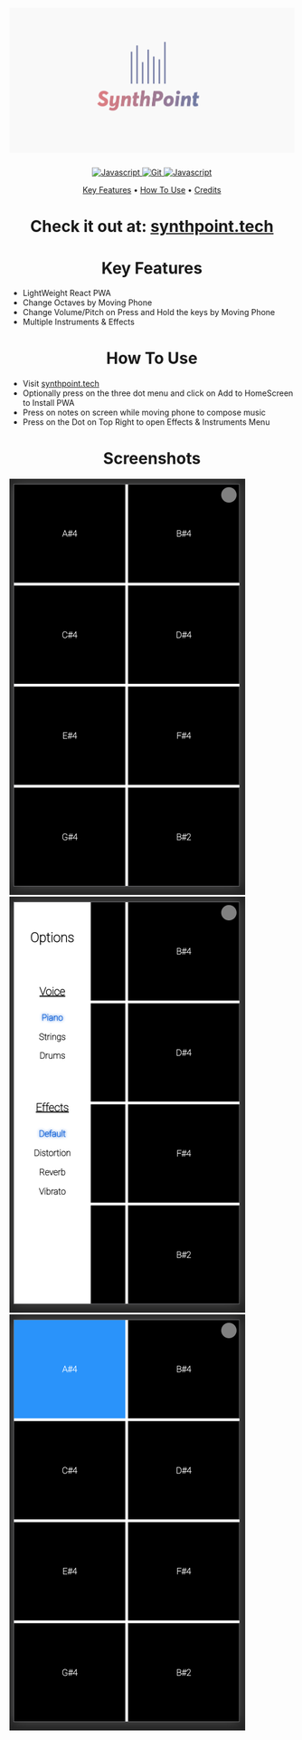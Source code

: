 <h1 align="center">
  <a href="https://github.com/darshkpatel/SynthPoint"><img src="./brand_assets/banner.png" width=600 alt="SynthPoint"></a>
</h1>



<p align="center">

  <a href="https://dev-to-uploads.s3.amazonaws.com/i/2xg59r17v72yvqfb3wu5.jpg">
    <img src="https://forthebadge.com/images/badges/built-with-love.svg"
         alt="Javascript">
  </a>

  <a href="https://github.com/darshkpatel/SynthPoint">
    <img src="https://forthebadge.com/images/badges/uses-git.svg"
         alt="Git">
  </a>
    <a href="https://dev-to-uploads.s3.amazonaws.com/i/2xg59r17v72yvqfb3wu5.jpg">
    <img src="https://forthebadge.com/images/badges/made-with-javascript.svg"
         alt="Javascript">
  </a>
</p>

<p align="center">
  <a href="#key-features">Key Features</a> •
  <a href="#howto">How To Use</a> •
  <a href="#credits">Credits</a>
</p>

<h1 align="center"> Check it out at: <a href="https://synthpoint.tech">synthpoint.tech </a> </h1>

<a name="key-features">
<h1 align="center"> Key Features</h1>
<ul>
<li> LightWeight React PWA </li>
<li> Change Octaves by Moving Phone </li>
<li> Change Volume/Pitch on Press and Hold the keys by Moving Phone </li>
<li> Multiple Instruments & Effects </li>
</ul>

<a name="howto">
<h1 align="center"> How To Use </h1>
<ul>

<li> Visit <a href="https://synthpoint.tech">synthpoint.tech </a> </li>
<li> Optionally press on the three dot menu and click on Add to HomeScreen to Install PWA </li>
<li> Press on notes on screen while moving phone to compose music </li>
<li> Press on the Dot on Top Right to open Effects & Instruments Menu</li>

</ul>


<h1 align="center"> Screenshots</h1>
  <img src="./brand_assets/screenshots/s1.png">
  <img src="./brand_assets/screenshots/s2.png">
  <img src="./brand_assets/screenshots/s3.png">
